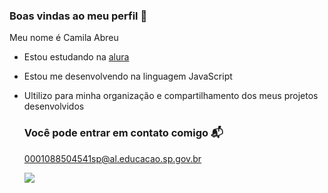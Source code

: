 ### Boas vindas ao meu perfil 💙

Meu nome é Camila Abreu

- Estou estudando na [alura](https://alura.com.br)
- Estou me desenvolvendo na linguagem JavaScript
- Ultilizo para minha organização e compartilhamento dos meus projetos desenvolvidos

  ### Você pode entrar em contato comigo 📬

  0001088504541sp@al.educacao.sp.gov.br

  ![](https://media1.tenor.com/m/mCiM7CmGGI4AAAAC/naruto.gif)
